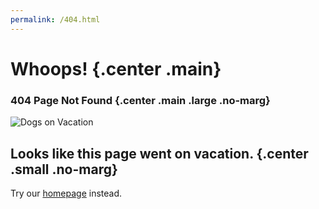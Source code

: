 ```yaml
---
permalink: /404.html
---
```

Whoops! {.center .main}
=======

### 404 Page Not Found {.center .main .large .no-marg}

![Dogs on Vacation](https://media.coschedule.com/uploads/vacation-1.gif)

Looks like this page went on vacation. {.center .small .no-marg}
--------------------------------------

Try our [homepage](/) instead.